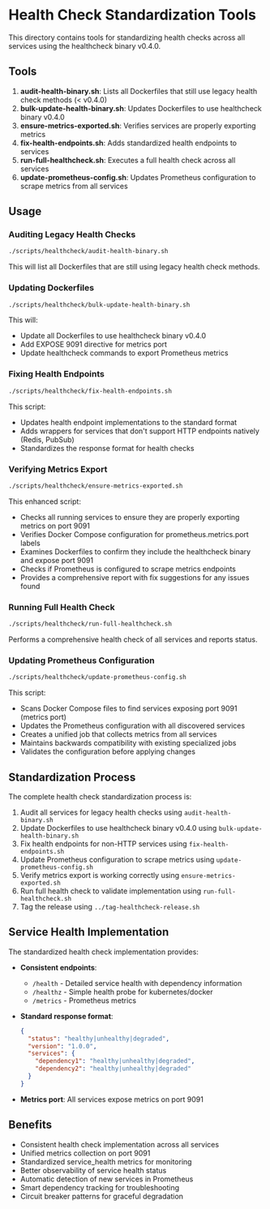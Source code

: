 # Health Check Standardization Tools

This directory contains tools for standardizing health checks across all services using the
healthcheck binary v0.4.0.

## Tools

1. **audit-health-binary.sh**: Lists all Dockerfiles that still use legacy health check methods (< v0.4.0)
2. **bulk-update-health-binary.sh**: Updates Dockerfiles to use healthcheck binary v0.4.0
3. **ensure-metrics-exported.sh**: Verifies services are properly exporting metrics
4. **fix-health-endpoints.sh**: Adds standardized health endpoints to services
5. **run-full-healthcheck.sh**: Executes a full health check across all services
6. **update-prometheus-config.sh**: Updates Prometheus configuration to scrape metrics from all services

## Usage

### Auditing Legacy Health Checks

```bash
./scripts/healthcheck/audit-health-binary.sh
```

This will list all Dockerfiles that are still using legacy health check methods.

### Updating Dockerfiles

```bash
./scripts/healthcheck/bulk-update-health-binary.sh
```

This will:
- Update all Dockerfiles to use healthcheck binary v0.4.0
- Add EXPOSE 9091 directive for metrics port
- Update healthcheck commands to export Prometheus metrics

### Fixing Health Endpoints

```bash
./scripts/healthcheck/fix-health-endpoints.sh
```

This script:
- Updates health endpoint implementations to the standard format
- Adds wrappers for services that don't support HTTP endpoints natively (Redis, PubSub)
- Standardizes the response format for health checks

### Verifying Metrics Export

```bash
./scripts/healthcheck/ensure-metrics-exported.sh
```

This enhanced script:
- Checks all running services to ensure they are properly exporting metrics on port 9091
- Verifies Docker Compose configuration for prometheus.metrics.port labels
- Examines Dockerfiles to confirm they include the healthcheck binary and expose port 9091
- Checks if Prometheus is configured to scrape metrics endpoints
- Provides a comprehensive report with fix suggestions for any issues found

### Running Full Health Check

```bash
./scripts/healthcheck/run-full-healthcheck.sh
```

Performs a comprehensive health check of all services and reports status.

### Updating Prometheus Configuration

```bash
./scripts/healthcheck/update-prometheus-config.sh
```

This script:
- Scans Docker Compose files to find services exposing port 9091 (metrics port)
- Updates the Prometheus configuration with all discovered services
- Creates a unified job that collects metrics from all services
- Maintains backwards compatibility with existing specialized jobs
- Validates the configuration before applying changes

## Standardization Process

The complete health check standardization process is:

1. Audit all services for legacy health checks using `audit-health-binary.sh`
2. Update Dockerfiles to use healthcheck binary v0.4.0 using `bulk-update-health-binary.sh`
3. Fix health endpoints for non-HTTP services using `fix-health-endpoints.sh`
4. Update Prometheus configuration to scrape metrics using `update-prometheus-config.sh`
5. Verify metrics export is working correctly using `ensure-metrics-exported.sh`
6. Run full health check to validate implementation using `run-full-healthcheck.sh`
7. Tag the release using `../tag-healthcheck-release.sh`

## Service Health Implementation

The standardized health check implementation provides:

- **Consistent endpoints**:
  - `/health` - Detailed service health with dependency information
  - `/healthz` - Simple health probe for kubernetes/docker
  - `/metrics` - Prometheus metrics

- **Standard response format**:
  ```json
  {
    "status": "healthy|unhealthy|degraded",
    "version": "1.0.0",
    "services": {
      "dependency1": "healthy|unhealthy|degraded",
      "dependency2": "healthy|unhealthy|degraded"
    }
  }
  ```

- **Metrics port**: All services expose metrics on port 9091

## Benefits

- Consistent health check implementation across all services
- Unified metrics collection on port 9091
- Standardized service_health metrics for monitoring
- Better observability of service health status
- Automatic detection of new services in Prometheus
- Smart dependency tracking for troubleshooting
- Circuit breaker patterns for graceful degradation
